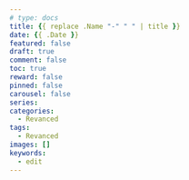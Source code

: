 ```yaml
---
# type: docs 
title: {{ replace .Name "-" " " | title }}
date: {{ .Date }}
featured: false
draft: true
comment: false
toc: true
reward: false
pinned: false
carousel: false
series:
categories:
  - Revanced
tags:
  - Revanced
images: []
keywords:
  - edit
---
```



